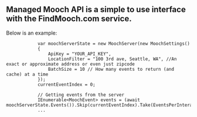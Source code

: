 ## Managed Mooch API is a simple to use interface with the FindMooch.com service.  
Below is an example:  
```
            var moochServerState = new MoochServer(new MoochSettings()
            {
                ApiKey = "YOUR_API_KEY",
                LocationFilter = "100 3rd ave, Seattle, WA", //An exact or approximate address or even just zipcode
                BatchSize = 10 // How many events to return (and cache) at a time
            });
            currentEventIndex = 0;
            
            // Getting events from the server
            IEnumerable<MoochEvent> events = (await moochServerState.Events()).Skip(currentEventIndex).Take(EventsPerInteraction);
            ...
 ```          

